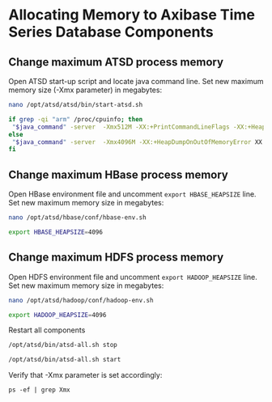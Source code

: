 # Allocating Memory to Axibase Time Series Database Components


## Change maximum ATSD process memory

Open ATSD start-up script and locate java command line. Set new maximum
memory size (-Xmx parameter) in megabytes:

```sh
nano /opt/atsd/atsd/bin/start-atsd.sh
```

```sh
if grep -qi "arm" /proc/cpuinfo; then
 "$java_command" -server  -Xmx512M -XX:+PrintCommandLineFlags -XX:+HeapDumpOnOutOfMemoryError -XX:HeapDumpPath="$atsd_home"/logs $DParams -$
else
 "$java_command" -server  -Xmx4096M -XX:+HeapDumpOnOutOfMemoryError XX:HeapDumpPath="$atsd_home"/logs $DParams -classpath "$atsd_home"/con$
fi
```

## Change maximum HBase process memory

Open HBase environment file and uncomment `export HBASE_HEAPSIZE` line.
Set new maximum memory size in megabytes:

```sh
nano /opt/atsd/hbase/conf/hbase-env.sh
```

```sh
export HBASE_HEAPSIZE=4096
```

## Change maximum HDFS process memory

Open HDFS environment file and uncomment `export HADOOP_HEAPSIZE` line.
Set new maximum memory size in megabytes:

```sh
nano /opt/atsd/hadoop/conf/hadoop-env.sh
```

```sh
export HADOOP_HEAPSIZE=4096
```

Restart all components

```sh
/opt/atsd/bin/atsd-all.sh stop
```
```sh
/opt/atsd/bin/atsd-all.sh start
```

Verify that -Xmx parameter is set accordingly:


```
ps -ef | grep Xmx
```
